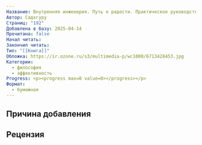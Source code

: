 ```yaml
---
Название: Внутренняя инженерия. Путь к радости. Практическое руководство от йога
Автор: Садхгуру
Страниц: "192"
Добавлена в базу: 2025-04-14
Прочитана: false
Начал читать: 
Закончил читать: 
Тип: "[[Книга]]"
Обложка: https://ir.ozone.ru/s3/multimedia-p/wc1000/6713428453.jpg
Категории:
  - философия
  - эффективность
Progress: <p><progress max=0 value=0></progress></p>
Формат:
  - бумажная
---
```

## Причина добавления


## Рецензия
